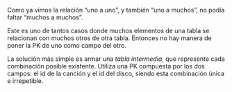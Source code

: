 <div
  class='mu-erd'
  data-entities='{
    "canciones": {
      "id_cancion": {
        "type": "Integer",
        "pk": true
      },
      "nombre_cancion": {
        "type": "Text"
      }
    },
    "cancion_por_album": {
      "id_cancion": {
        "type": "Integer",
        "pk": true,
        "fk": {
          "to": { "entity": "canciones", "column": "id_cancion" },
          "type": "many_to_one"
        }
      },
      "id_album": {
        "type": "Integer",
        "pk": true,
        "fk": {
          "to": { "entity": "discos", "column": "id_album" },
          "type": "many_to_one"
        }
      }
    },
    "discos": {
      "id_album": {
        "type": "Integer",
        "pk": true
      },
      "nombre_artista": {
        "type": "Text"
      },
      "anio": {
        "type": "Integer"
      }
    }
  }'>
</div>

<div
  class='mu-sql-table'
  data-name='canciones'
  data-columns='[{"name": "id_cancion", "pk": true}, "nombre_cancion"]'
  data-rows='[
    [1, "En la ciudad de la furia"],
    [2, "Cuando pase el temblor"],
    [3, "Ella usó mi cabeza como un revólver"]
  ]'>
</div>

<div
  class='mu-sql-table'
  data-name='cancion_por_album'
  data-columns='[{"name": "id_cancion", "pk": true, "fk": true}, {"name": "id_album", "pk": true, "fk": true}]'
  data-rows='[
   
    [1, 1],
    [1, 2],
    [1, 3],
    [2, 1],
    [2, 2],
    [2, 3],
    [3, 2],
  ]'>
</div>

<div
  class='mu-sql-table'
  data-name='discos'
  data-columns='[{"name": "id_album", "pk": true}, "album", "anio"]'
  data-rows='[
    [1, "Zona de promesas", 1993],
    [2, "Comfort y música para volar", 1996],
    [3, "Me verás volver", 2008]
  ]'>
</div>

Como ya vimos la relación “uno a uno”, y también “uno a muchos”, no podía faltar “muchos a muchos”. 

Este es uno de tantos casos donde muchos elementos de una tabla se relacionan con muchos otros de otra tabla. Entonces no hay manera de poner la PK de uno como campo del otro. 

La solución más simple es armar una _tabla intermedia_, que represente cada combinación posible existente. Utiliza una PK compuesta por los dos campos: el id de la canción y el id del disco, siendo esta combinación única e irrepetible. 

